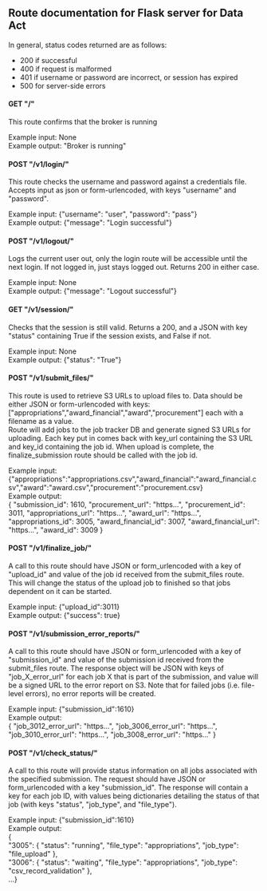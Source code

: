 ## Route documentation for Flask server for Data Act
In general, status codes returned are as follows:
* 200 if successful
* 400 if request is malformed
* 401 if username or password are incorrect, or session has expired
* 500 for server-side errors

#### GET "/"
This route confirms that the broker is running

Example input: None  
Example output: "Broker is running" 

#### POST "/v1/login/"
This route checks the username and password against a credentials file.  Accepts input as json or form-urlencoded, with keys "username" and "password".  

Example input: {"username": "user", "password": "pass"}  
Example output: {"message": "Login successful"}

#### POST "/v1/logout/"
Logs the current user out, only the login route will be accessible until the next login.  If not logged in, just stays logged out.  Returns 200 in either case.

Example input: None  
Example output: {"message": "Logout successful"}

#### GET "/v1/session/"
Checks that the session is still valid.  Returns a 200, and a JSON with key "status" containing True if the session exists, and False if not.

Example input: None  
Example output: {"status": "True"}

#### POST "/v1/submit_files/"
This route is used to retrieve S3 URLs to upload files to.  Data should be either JSON or form-urlencoded with keys: ["appropriations","award_financial","award","procurement"] each with a filename as a value.  
Route will add jobs to the job tracker DB and generate signed S3 URLs for uploading.  Each key put in comes back with key_url containing the S3 URL and key_id containing the job id.  When upload is complete, the finalize_submission route should be called with the job id.

Example input: 
{"appropriations":"appropriations.csv","award_financial":"award_financial.csv","award":"award.csv","procurement":"procurement.csv}  
Example output:  
{
  "submission_id": 1610,
  "procurement_url": "https...",
  "procurement_id": 3011,
  "appropriations_url": "https...",
  "award_url": "https...",
  "appropriations_id": 3005,
  "award_financial_id": 3007,
  "award_financial_url": "https...",
  "award_id": 3009
}

#### POST "/v1/finalize_job/"
A call to this route should have JSON or form_urlencoded with a key of "upload_id" and value of the job id received from the submit_files route.  This will change the status of the upload job to finished so that jobs dependent on it can be started.

Example input: {"upload_id":3011}  
Example output: {"success": true}

#### POST "/v1/submission_error_reports/"
A call to this route should have JSON or form_urlencoded with a key of "submission_id" and value of the submission id received from the submit_files route.  The response object will be JSON with keys of "job_X_error_url" for each job X that is part of the submission, and value will be a signed URL to the error report on S3.  Note that for failed jobs (i.e. file-level errors), no error reports will be created.

Example input: {"submission_id":1610}  
Example output:  
{
  "job_3012_error_url": "https...",
  "job_3006_error_url": "https...",
  "job_3010_error_url": "https...",
  "job_3008_error_url": "https..."
}

#### POST "/v1/check_status/"
A call to this route will provide status information on all jobs associated with the specified submission.  The request should have JSON or form_urlencoded with a key "submission_id".  The response will contain a key for each job ID, with values being dictionaries detailing the status of that job (with keys "status", "job_type", and "file_type").  

Example input: {"submission_id":1610}  
Example output:  
{  
  "3005": {
    "status": "running",
    "file_type": "appropriations",
    "job_type": "file_upload"
  },  
  "3006": {
    "status": "waiting",
    "file_type": "appropriations",
    "job_type": "csv_record_validation"
  },      
  ...}